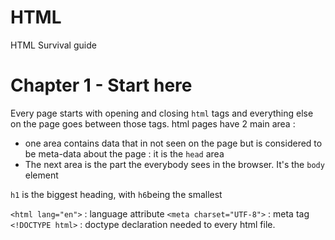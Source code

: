 # HTML 
HTML Survival guide

# Chapter 1 - Start here
Every page starts with opening and closing `html` tags and everything else on the page goes between those tags.
html pages have 2 main area :
- one area contains data that in not seen on the page but is considered to be meta-data about the page : it is the `head` area
- The next area is the part the everybody sees in the browser. It's the `body` element

`h1` is the biggest heading, with `h6`being the smallest

`<html lang="en">` : language attribute
`<meta charset="UTF-8">` : meta tag
`<!DOCTYPE html>` : doctype declaration needed to every html file.

